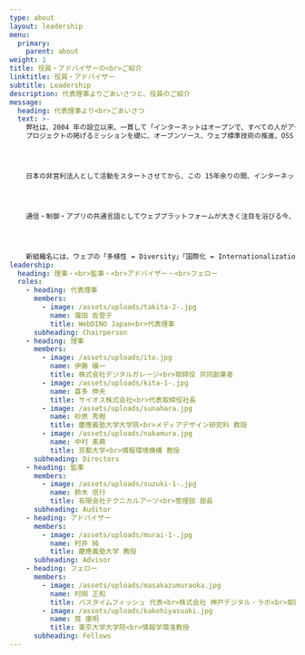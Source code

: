 ```yaml
---
type: about
layout: leadership
menu:
  primary:
    parent: about
weight: 1
title: 役員・アドバイザーの<br>ご紹介
linktitle: 役員・アドバイザー
subtitle: Leadership
description: 代表理事よりごあいさつと、役員のご紹介
message:
  heading: 代表理事より<br>ごあいさつ
  text: >-
    弊社は、2004 年の設立以来、一貫して「インターネットはオープンで、すべての人がアクセス可能な公共の資産であるべき」という Mozilla
    プロジェクトの掲げるミッションを礎に、オープンソース、ウェブ標準技術の推進、OSS コミュニティ支援に努めてまいりました。




    日本の非営利法人として活動をスタートさせてから、この 15年余りの間、インターネット、そしてウェブを取り巻く環境は大きく変化し、今では利用者だけでなく、開発者を含む提供者側の意識や知識、常識も多様性を極めています。




    通信・制御・アプリの共通言語としてウェブプラットフォームが大きく注目を浴びる今、新たなフェーズへと進むウェブの未来と共に、2017 年 7 月より、組織の名称を WebDINO Japan と改め、新たなステージへと進み始めました。




    新組織名には、ウェブの「多様性 = Diversity」「国際化 = Internationalization」「中立性 = Neutrality」「公開性 = Openness」という意味を込めています。これまでもそしてこれからも、ミッションであるこの想いを大切に、産官学、そしてコミュニティをつなぐハブとして、これまで以上により広い視野でウェブ技術利用やオープンイノベーションの拡大をリードしてまいります。
leadership:
  heading: 理事・<br>監事・<br>アドバイザー・<br>フェロー
  roles:
    - heading: 代表理事
      members:
        - image: /assets/uploads/takita-2-.jpg
          name: 瀧田 佐登子
          title: WebDINO Japan<br>代表理事
      subheading: Chairperson
    - heading: 理事
      members:
        - image: /assets/uploads/ito.jpg
          name: 伊藤 穰一
          title: 株式会社デジタルガレージ<br>取締役 共同創業者　
        - image: /assets/uploads/kita-1-.jpg
          name: 喜多 伸夫
          title: サイオス株式会社<br>代表取締役社長
        - image: /assets/uploads/sunahara.jpg
          name: 砂原 秀樹
          title: 慶應義塾大学大学院<br>メディアデザイン研究科 教授
        - image: /assets/uploads/nakamura.jpg
          name: 中村 素典
          title: 京都大学<br>情報環境機構 教授
      subheading: Directors
    - heading: 監事
      members:
        - image: /assets/uploads/suzuki-1-.jpg
          name: 鈴木 信行
          title: 有限会社テクニカルアーツ<br>管理部 部長
      subheading: Auditor
    - heading: アドバイザー
      members:
        - image: /assets/uploads/murai-1-.jpg
          name: 村井 純
          title: 慶應義塾大学 教授
      subheading: Advisor
    - heading: フェロー
      members:
        - image: /assets/uploads/masakazumuraoka.jpg
          name: 村岡 正和
          title: バスタイムフィッシュ 代表<br>株式会社 神戸デジタル・ラボ<br>取締役
        - image: /assets/uploads/kakehiyasuaki.jpg
          name: 筧 康明
          title: 東京大学大学院<br>情報学環准教授
      subheading: Fellows
---
```

